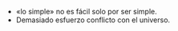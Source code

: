 - «lo simple» no es fácil solo por ser simple.
- Demasiado esfuerzo conflicto con el universo.

<!---
iohnatan/iohnatan is a ✨ special ✨ repository because its `README.md` (this file) appears on your GitHub profile.
You can click the Preview link to take a look at your changes.
--->

